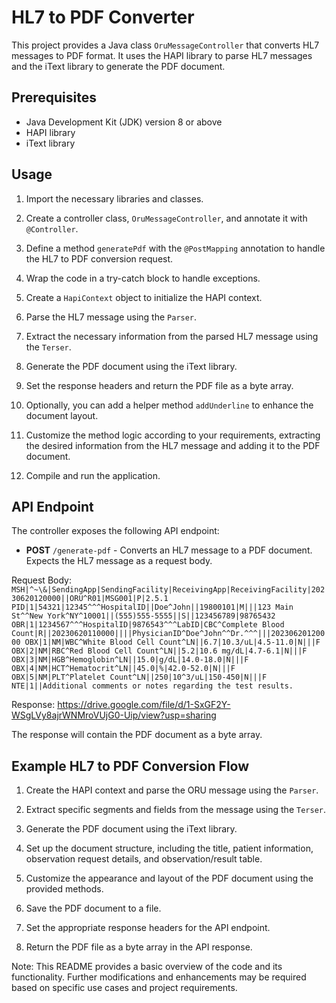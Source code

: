 # HL7 to PDF Converter

This project provides a Java class `OruMessageController` that converts HL7 messages to PDF format. It uses the HAPI library to parse HL7 messages and the iText library to generate the PDF document.

## Prerequisites

- Java Development Kit (JDK) version 8 or above
- HAPI library
- iText library

## Usage

1. Import the necessary libraries and classes.

2. Create a controller class, `OruMessageController`, and annotate it with `@Controller`.

3. Define a method `generatePdf` with the `@PostMapping` annotation to handle the HL7 to PDF conversion request.

4. Wrap the code in a try-catch block to handle exceptions.

5. Create a `HapiContext` object to initialize the HAPI context.

6. Parse the HL7 message using the `Parser`.

7. Extract the necessary information from the parsed HL7 message using the `Terser`.

8. Generate the PDF document using the iText library.

9. Set the response headers and return the PDF file as a byte array.

10. Optionally, you can add a helper method `addUnderline` to enhance the document layout.

11. Customize the method logic according to your requirements, extracting the desired information from the HL7 message and adding it to the PDF document.

12. Compile and run the application.

## API Endpoint

The controller exposes the following API endpoint:

- **POST** `/generate-pdf` - Converts an HL7 message to a PDF document. Expects the HL7 message as a request body.

 Request Body:
`MSH|^~\&|SendingApp|SendingFacility|ReceivingApp|ReceivingFacility|20230620120000||ORU^R01|MSG001|P|2.5.1
PID|1|54321|12345^^^HospitalID||Doe^John||19800101|M|||123 Main St^^New York^NY^10001||(555)555-5555||S||123456789|98765432
OBR|1|1234567^^^HospitalID|9876543^^^LabID|CBC^Complete Blood Count|R||20230620110000||||PhysicianID^Doe^John^^Dr.^^^|||20230620120000
OBX|1|NM|WBC^White Blood Cell Count^LN||6.7|10.3/uL|4.5-11.0|N|||F
OBX|2|NM|RBC^Red Blood Cell Count^LN||5.2|10.6 mg/dL|4.7-6.1|N|||F
OBX|3|NM|HGB^Hemoglobin^LN||15.0|g/dL|14.0-18.0|N|||F
OBX|4|NM|HCT^Hematocrit^LN||45.0|%|42.0-52.0|N|||F
OBX|5|NM|PLT^Platelet Count^LN||250|10^3/uL|150-450|N|||F
NTE|1||Additional comments or notes regarding the test results.`

Response: https://drive.google.com/file/d/1-SxGF2Y-WSgLVy8ajrWNMroVUjG0-Uip/view?usp=sharing
 
The response will contain the PDF document as a byte array.

## Example HL7 to PDF Conversion Flow

1. Create the HAPI context and parse the ORU message using the `Parser`.

2. Extract specific segments and fields from the message using the `Terser`.

3. Generate the PDF document using the iText library.

4. Set up the document structure, including the title, patient information, observation request details, and observation/result table.

5. Customize the appearance and layout of the PDF document using the provided methods.

6. Save the PDF document to a file.

7. Set the appropriate response headers for the API endpoint.

8. Return the PDF file as a byte array in the API response.

Note: This README provides a basic overview of the code and its functionality. Further modifications and enhancements may be required based on specific use cases and project requirements.


